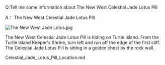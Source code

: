 Q:Tell me some information about The New West Celestial Jade Lotus Pill

A：
The New West Celestial Jade Lotus Pill

![The New West Jade Lotus.jpg](https://oyster.ignimgs.com/mediawiki/apis.ign.com/black-myth-wukong/d/d0/The_New_West_Jade_Lotus.jpg)

The New West Celestial Jade Lotus Pill is hiding on Turtle Island. From the Turtle Island Keeper's Shrine, turn left and run off the edge of the first cliff. The Celestial Jade Lotus Pill is sitting in a golden chest by the rock wall. 

Celestial_Jade_Lotus_Pill_Location.md